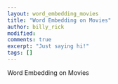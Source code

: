 ```yaml
---
layout: word_embedding_movies
title: "Word Embedding on Movies"
author: billy_rick
modified:
comments: true
excerpt: "Just saying hi!"
tags: []
---
```


Word Embedding on Movies
